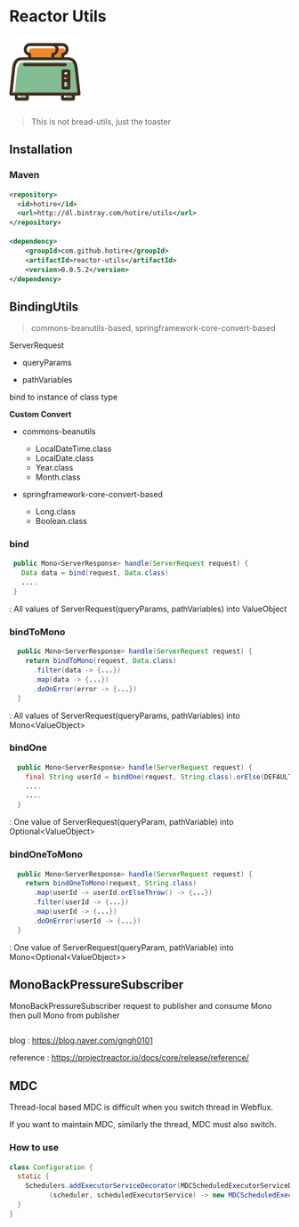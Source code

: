 # Reactor Utils

![toaster](/doc/toaster.png)

> This is not bread-utils, just the toaster

## Installation

### Maven 
```xml
<repository>
  <id>hotire</id>
  <url>http://dl.bintray.com/hotire/utils</url>
</repository>

<dependency>
    <groupId>com.github.hotire</groupId>
    <artifactId>reactor-utils</artifactId>
    <version>0.0.5.2</version>
</dependency>
```

## BindingUtils

> commons-beanutils-based, springframework-core-convert-based

ServerRequest

- queryParams

- pathVariables

bind to instance of class<T> type

**Custom Convert**

- commons-beanutils
  - LocalDateTime.class
  - LocalDate.class
  - Year.class
  - Month.class

- springframework-core-convert-based
  - Long.class
  - Boolean.class


### bind

```java
 public Mono<ServerResponse> handle(ServerRequest request) {
   Data data = bind(request, Data.class)
   ....
 }   
```
: All values of ServerRequest(queryParams, pathVariables) into ValueObject


### bindToMono
~~~java
  public Mono<ServerResponse> handle(ServerRequest request) {
    return bindToMono(request, Data.class)
      .filter(data -> {...})
      .map(data -> {...})
      .doOnError(error -> {...})
  }   
~~~
: All values of ServerRequest(queryParams, pathVariables) into Mono&#60;ValueObject&#62;

### bindOne
```java
  public Mono<ServerResponse> handle(ServerRequest request) {
    final String userId = bindOne(request, String.class).orElse(DEFAULT);
    ....
    ....
  }  
```
: One value of ServerRequest(queryParam, pathVariable) into Optional&#60;ValueObject&#62;

### bindOneToMono
```java
  public Mono<ServerResponse> handle(ServerRequest request) {
    return bindOneToMono(request, String.class)
      .map(userId -> userId.orElseThrow() -> {...})         
      .filter(userId -> {...})
      .map(userId -> {...})
      .doOnError(userId -> {...})
  }   
```
: One value of ServerRequest(queryParam, pathVariable) into Mono&#60;Optional&#60;ValueObject&#62;&#62;

## MonoBackPressureSubscriber

MonoBackPressureSubscriber request to publisher and consume Mono then pull Mono from publisher

```
```

blog : https://blog.naver.com/gngh0101

reference : https://projectreactor.io/docs/core/release/reference/


## MDC

Thread-local based MDC is difficult when you switch thread in Webflux.

If you want to maintain MDC, similarly the thread, MDC must also switch.


### How to use 

```java
class Configuration {
  static {
    Schedulers.addExecutorServiceDecorator(MDCScheduledExecutorServiceDecorator.class.getName(),
          (scheduler, scheduledExecutorService) -> new MDCScheduledExecutorServiceDecorator(scheduledExecutorService));
  }
}
``` 

